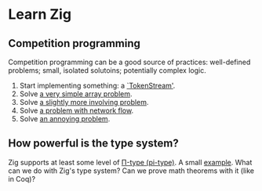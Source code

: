 # Learn Zig

## Competition programming
Competition programming can be a good source of practices:
well-defined problems;
small, isolated solutoins;
potentially complex logic.

1. Start implementing something: a [`TokenStream'](docs/token_stream.md).
1. Solve [a very simple array problem](docs/cp/swerc2023_prac_a.md).
1. Solve [a slightly more involving problem](docs/cp/swerc2023_a.md).
1. Solve [a problem with network flow](docs/cp/swerc2023_b.md).
1. Solve [an annoying problem](docs/cp/swerc2023_c.md).

## How powerful is the type system?

Zig supports at least some level of [Π-type (pi-type)](https://en.wikipedia.org/wiki/Dependent_type).
A small [example](pi_type/dummy_example.zig).
What can we do with Zig's type system? Can we prove math theorems with it (like in Coq)?

